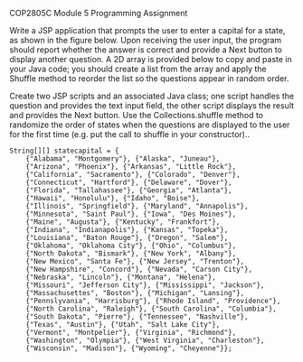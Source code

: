 COP2805C Module 5 Programming Assignment

Write a JSP application that prompts the user to enter a capital for a state, as shown in the figure below. Upon receiving the user input, the program should report whether the answer is correct and provide a Next button to display another question. A 2D array is provided below to copy and paste in your Java code; you should create a list from the array and apply the Shuffle method to reorder the list so the questions appear in random order.

Create two JSP scripts and an associated Java class; one script handles the question and provides the text input field, the other script displays the result and provides the Next button. Use the Collections.shuffle method to randomize the order of states when the questions are displayed to the user for the first time (e.g. put the  call to  shuffle in your constructor)..

```
String[][] statecapital = {
	{"Alabama", "Montgomery"}, {"Alaska", "Juneau"},
	{"Arizona", "Phoenix"}, {"Arkansas", "Little Rock"}, 
	{"California", "Sacramento"}, {"Colorado", "Denver"}, 
	{"Connecticut", "Hartford"}, {"Delaware", "Dover"}, 
	{"Florida", "Tallahassee"}, {"Georgia", "Atlanta"}, 
	{"Hawaii", "Honolulu"}, {"Idaho", "Boise"}, 
	{"Illinois", "Springfield"}, {"Maryland", "Annapolis"}, 
	{"Minnesota", "Saint Paul"}, {"Iowa", "Des Moines"}, 
	{"Maine", "Augusta"}, {"Kentucky", "Frankfort"}, 
	{"Indiana", "Indianapolis"}, {"Kansas", "Topeka"}, 
	{"Louisiana", "Baton Rouge"}, {"Oregon", "Salem"}, 
	{"Oklahoma", "Oklahoma City"}, {"Ohio", "Columbus"}, 
	{"North Dakota", "Bismark"}, {"New York", "Albany"}, 
	{"New Mexico", "Santa Fe"}, {"New Jersey", "Trenton"}, 
	{"New Hampshire", "Concord"}, {"Nevada", "Carson City"}, 
	{"Nebraska", "Lincoln"}, {"Montana", "Helena"},    
	{"Missouri", "Jefferson City"}, {"Mississippi", "Jackson"},    
	{"Massachusettes", "Boston"}, {"Michigan", "Lansing"}, 
	{"Pennslyvania", "Harrisburg"}, {"Rhode Island", "Providence"},
	{"North Carolina", "Raleigh"}, {"South Carolina", "Columbia"}, 
	{"South Dakota", "Pierre"}, {"Tennessee", "Nashville"},    
	{"Texas", "Austin"}, {"Utah", "Salt Lake City"}, 
	{"Vermont", "Montpelier"}, {"Virginia", "Richmond"}, 
	{"Washington", "Olympia"}, {"West Virginia", "Charleston"}, 
	{"Wisconsin", "Madison"}, {"Wyoming", "Cheyenne"}};
```